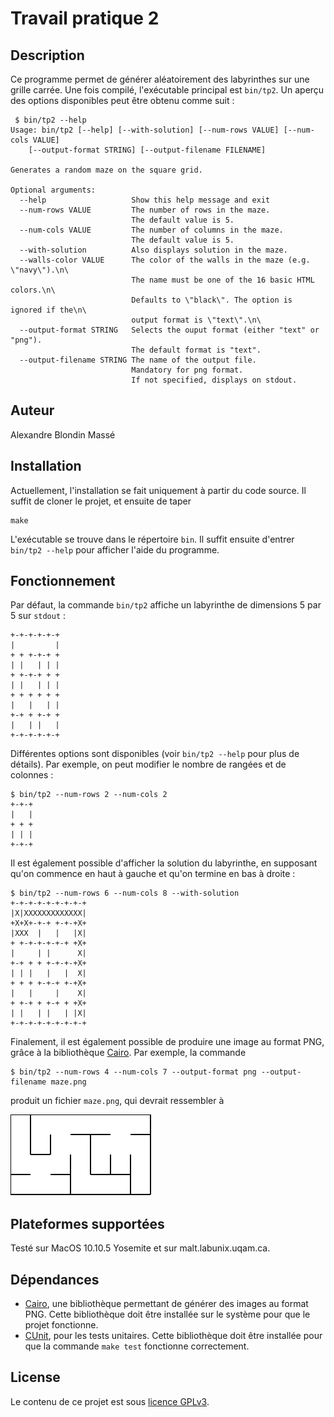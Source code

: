 # Travail pratique 2

## Description

Ce programme permet de générer aléatoirement des labyrinthes sur une grille
carrée. Une fois compilé, l'exécutable principal est ``bin/tp2``. Un aperçu des
options disponibles peut être obtenu comme suit :

~~~
 $ bin/tp2 --help                                                              
Usage: bin/tp2 [--help] [--with-solution] [--num-rows VALUE] [--num-cols VALUE] 
    [--output-format STRING] [--output-filename FILENAME]
                                                                               
Generates a random maze on the square grid.                                    
                                                                               
Optional arguments:                                                            
  --help                   Show this help message and exit                     
  --num-rows VALUE         The number of rows in the maze.                     
                           The default value is 5.                             
  --num-cols VALUE         The number of columns in the maze.                  
                           The default value is 5.                             
  --with-solution          Also displays solution in the maze.                 
  --walls-color VALUE      The color of the walls in the maze (e.g. \"navy\").\n\
                           The name must be one of the 16 basic HTML colors.\n\
                           Defaults to \"black\". The option is ignored if the\n\
                           output format is \"text\".\n\
  --output-format STRING   Selects the ouput format (either "text" or "png").  
                           The default format is "text".                       
  --output-filename STRING The name of the output file.                        
                           Mandatory for png format.                           
                           If not specified, displays on stdout.               
~~~
                                                                               

## Auteur

Alexandre Blondin Massé

## Installation

Actuellement, l'installation se fait uniquement à partir du code source. Il
suffit de cloner le projet, et ensuite de taper

~~~
make
~~~

L'exécutable se trouve dans le répertoire `bin`. Il suffit ensuite d'entrer
`bin/tp2 --help` pour afficher l'aide du programme.

## Fonctionnement

Par défaut, la commande `bin/tp2` affiche un labyrinthe de dimensions 5 par 5
sur `stdout` :

~~~
+-+-+-+-+-+
|         |
+ + +-+-+ +
| |   | | |
+ +-+-+ + +
| |   | | |
+ + + + + +
|   |   | |
+-+ + +-+ +
|   | |   |
+-+-+-+-+-+
~~~

Différentes options sont disponibles (voir `bin/tp2 --help` pour plus de
détails). Par exemple, on peut modifier le nombre de rangées et de colonnes :

~~~
$ bin/tp2 --num-rows 2 --num-cols 2
+-+-+
|   |
+ + +
| | |
+-+-+
~~~

Il est également possible d'afficher la solution du labyrinthe, en supposant
qu'on commence en haut à gauche et qu'on termine en bas à droite :

~~~
$ bin/tp2 --num-rows 6 --num-cols 8 --with-solution
+-+-+-+-+-+-+-+-+
|X|XXXXXXXXXXXXX|
+X+X+-+-+ +-+-+X+
|XXX  |   |   |X|
+ +-+-+-+-+-+ +X+
|     | |      X|
+-+ + + +-+-+-+X+
| | |   |   |  X|
+ + + +-+-+ +-+X+
|   |     |    X|
+ +-+ + +-+ + +X+
| |   | |   | |X|
+-+-+-+-+-+-+-+-+
~~~

Finalement, il est également possible de produire une image au format PNG,
grâce à la bibliothèque [Cairo](http://cairo.org/). Par exemple, la commande

~~~
$ bin/tp2 --num-rows 4 --num-cols 7 --output-format png --output-filename maze.png
~~~

produit un fichier `maze.png`, qui devrait ressembler à

![](images/maze.png)

## Plateformes supportées

Testé sur MacOS 10.10.5 Yosemite et sur malt.labunix.uqam.ca.

## Dépendances

- [Cairo](http://cairo.org/), une bibliothèque permettant de générer des images
  au format PNG. Cette bibliothèque doit être installée sur le système pour que
  le projet fonctionne.
- [CUnit](http://cunit.sourceforge.net/), pour les tests unitaires. Cette
  bibliothèque doit être installée pour que la commande `make test` fonctionne
  correctement.

## License

Le contenu de ce projet est sous [licence GPLv3](https://www.gnu.org/licenses/gpl-3.0.en.html).
